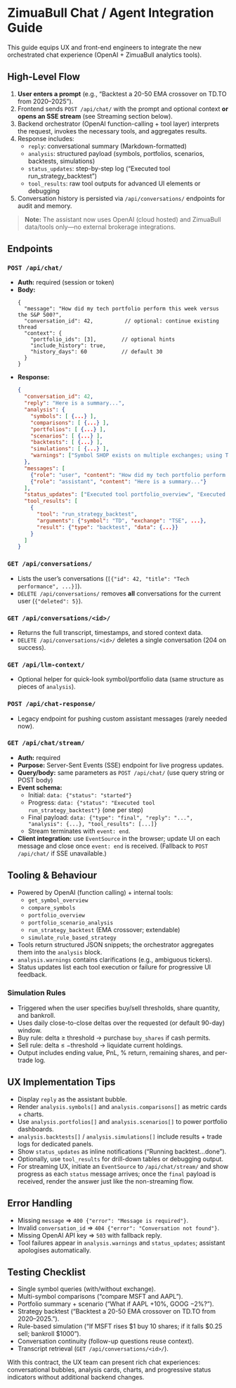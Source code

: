 # ZimuaBull Chat / Agent Integration Guide

This guide equips UX and front-end engineers to integrate the new orchestrated chat experience (OpenAI + ZimuaBull analytics tools).

## High-Level Flow
1. **User enters a prompt** (e.g., “Backtest a 20-50 EMA crossover on TD.TO from 2020–2025”).
2. Frontend sends `POST /api/chat/` with the prompt and optional context **or opens an SSE stream** (see Streaming section below).
3. Backend orchestrator (OpenAI function-calling + tool layer) interprets the request, invokes the necessary tools, and aggregates results.
4. Response includes:
   - `reply`: conversational summary (Markdown-formatted)
   - `analysis`: structured payload (symbols, portfolios, scenarios, backtests, simulations)
   - `status_updates`: step-by-step log (“Executed tool run_strategy_backtest”)
   - `tool_results`: raw tool outputs for advanced UI elements or debugging
5. Conversation history is persisted via `/api/conversations/` endpoints for audit and memory.

> **Note:** The assistant now uses OpenAI (cloud hosted) and ZimuaBull data/tools only—no external brokerage integrations.

## Endpoints

### `POST /api/chat/`
- **Auth:** required (session or token)
- **Body:**
  ```jsonc
  {
    "message": "How did my tech portfolio perform this week versus the S&P 500?",
    "conversation_id": 42,          // optional: continue existing thread
    "context": {
      "portfolio_ids": [3],        // optional hints
      "include_history": true,
      "history_days": 60           // default 30
    }
  }
  ```
- **Response:**
  ```json
  {
    "conversation_id": 42,
    "reply": "Here is a summary...",
    "analysis": {
      "symbols": [ {...} ],
      "comparisons": [ {...} ],
      "portfolios": [ {...} ],
      "scenarios": [ {...} ],
      "backtests": [ {...} ],
      "simulations": [ {...} ],
      "warnings": ["Symbol SHOP exists on multiple exchanges; using TSE."]
    },
    "messages": [
      {"role": "user", "content": "How did my tech portfolio perform this week versus the S&P 500?"},
      {"role": "assistant", "content": "Here is a summary..."}
    ],
    "status_updates": ["Executed tool portfolio_overview", "Executed tool compare_symbols"],
    "tool_results": [
      {
        "tool": "run_strategy_backtest",
        "arguments": {"symbol": "TD", "exchange": "TSE", ...},
        "result": {"type": "backtest", "data": {...}}
      }
    ]
  }
  ```

### `GET /api/conversations/`
- Lists the user’s conversations (`[{"id": 42, "title": "Tech performance", ...}]`).
- `DELETE /api/conversations/` removes **all** conversations for the current user (`{"deleted": 5}`).

### `GET /api/conversations/<id>/`
- Returns the full transcript, timestamps, and stored context data.
- `DELETE /api/conversations/<id>/` deletes a single conversation (204 on success).

### `GET /api/llm-context/`
- Optional helper for quick-look symbol/portfolio data (same structure as pieces of `analysis`).

### `POST /api/chat-response/`
- Legacy endpoint for pushing custom assistant messages (rarely needed now).

### `GET /api/chat/stream/`
- **Auth:** required
- **Purpose:** Server-Sent Events (SSE) endpoint for live progress updates.
- **Query/body:** same parameters as `POST /api/chat/` (use query string or POST body)
- **Event schema:**
  - Initial: `data: {"status": "started"}`
  - Progress: `data: {"status": "Executed tool run_strategy_backtest"}` (one per step)
  - Final payload: `data: {"type": "final", "reply": "...", "analysis": {...}, "tool_results": [...]}`
  - Stream terminates with `event: end`.
- **Client integration:** use `EventSource` in the browser; update UI on each message and close once `event: end` is received. (Fallback to `POST /api/chat/` if SSE unavailable.)

## Tooling & Behaviour
- Powered by OpenAI (function calling) + internal tools:
  - `get_symbol_overview`
  - `compare_symbols`
  - `portfolio_overview`
  - `portfolio_scenario_analysis`
  - `run_strategy_backtest` (EMA crossover; extendable)
  - `simulate_rule_based_strategy`
- Tools return structured JSON snippets; the orchestrator aggregates them into the `analysis` block.
- `analysis.warnings` contains clarifications (e.g., ambiguous tickers).
- Status updates list each tool execution or failure for progressive UI feedback.

### Simulation Rules
- Triggered when the user specifies buy/sell thresholds, share quantity, and bankroll.
- Uses daily close-to-close deltas over the requested (or default 90-day) window.
- Buy rule: delta ≥ threshold → purchase `buy_shares` if cash permits.
- Sell rule: delta ≤ −threshold → liquidate current holdings.
- Output includes ending value, PnL, % return, remaining shares, and per-trade log.

## UX Implementation Tips
- Display `reply` as the assistant bubble.
- Render `analysis.symbols[]` and `analysis.comparisons[]` as metric cards + charts.
- Use `analysis.portfolios[]` and `analysis.scenarios[]` to power portfolio dashboards.
- `analysis.backtests[]` / `analysis.simulations[]` include results + trade logs for dedicated panels.
- Show `status_updates` as inline notifications (“Running backtest…done”).
- Optionally, use `tool_results` for drill-down tables or debugging output.
- For streaming UX, initiate an `EventSource` to `/api/chat/stream/` and show progress as each `status` message arrives; once the `final` payload is received, render the answer just like the non-streaming flow.

## Error Handling
- Missing `message` ⇒ `400 {"error": "Message is required"}`.
- Invalid `conversation_id` ⇒ `404 {"error": "Conversation not found"}`.
- Missing OpenAI API key ⇒ `503` with fallback reply.
- Tool failures appear in `analysis.warnings` and `status_updates`; assistant apologises automatically.

## Testing Checklist
- Single symbol queries (with/without exchange).
- Multi-symbol comparisons (“compare MSFT and AAPL”).
- Portfolio summary + scenario (“What if AAPL +10%, GOOG −2%?”).
- Strategy backtest (“Backtest a 20-50 EMA crossover on TD.TO from 2020–2025.”).
- Rule-based simulation (“If MSFT rises $1 buy 10 shares; if it falls $0.25 sell; bankroll $1000”).
- Conversation continuity (follow-up questions reuse context).
- Transcript retrieval (`GET /api/conversations/<id>/`).

With this contract, the UX team can present rich chat experiences: conversational bubbles, analysis cards, charts, and progressive status indicators without additional backend changes.

